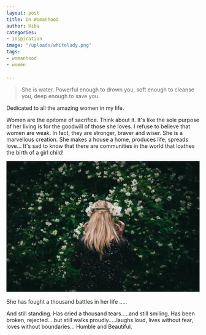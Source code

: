 ```yaml
---
layout: post
title: On Womanhood
author: Hiba
categories:
- Inspiration
image: "/uploads/whitelady.png"
tags:
- womanhood
- women

---
```

> She is water. Powerful enough to drown you, soft enough to cleanse you, deep enough to save you.

Dedicated to all the amazing women in my life.

Women are the epitome of sacrifice. Think about it. It's like the sole purpose of her living is for the goodwill of those she loves. I refuse to believe that women are weak. In fact, they are stronger, braver and wiser. She is a marvellous creation. She makes a house a home, produces life, spreads love... It's sad to know that there are communities in the world that loathes the birth of a girl child!

![](/uploads/christian-widell-bahSNNDCi5I-unsplash.jpg)

She has fought a thousand battles in her life .....

And still standing. Has cried a thousand tears.....and still smiling. Has been broken, rejected....but still walks proudly.....laughs loud, lives without fear, loves without boundaries... Humble and Beautiful.